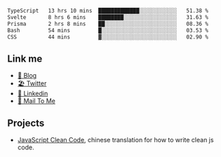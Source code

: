 <!--START_SECTION:waka-->

```txt
TypeScript   13 hrs 10 mins  █████████████░░░░░░░░░░░░   51.38 %
Svelte       8 hrs 6 mins    ████████░░░░░░░░░░░░░░░░░   31.63 %
Prisma       2 hrs 8 mins    ██░░░░░░░░░░░░░░░░░░░░░░░   08.36 %
Bash         54 mins         █░░░░░░░░░░░░░░░░░░░░░░░░   03.53 %
CSS          44 mins         ▓░░░░░░░░░░░░░░░░░░░░░░░░   02.90 %
```

<!--END_SECTION:waka-->

## Link me

- [📕 Blog](https://chris-yu.vercel.app/)
- [🏖️ Twitter](https://twitter.com/yuetong3yu)
- [🧳 Linkedin](https://www.linkedin.com/in/yuetong3yu)
- [📧 Mail To Me](mailto:yuetong3yu@gmail.com)


## Projects 

- [JavaScript Clean Code](https://js-clean-code-cn.vercel.app/), chinese translation for how to write clean js code.
